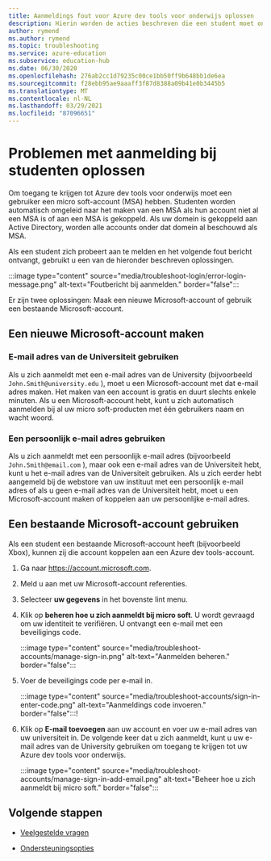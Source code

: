 ```yaml
---
title: Aanmeldings fout voor Azure dev tools voor onderwijs oplossen
description: Hierin worden de acties beschreven die een student moet ondernemen als er een fout bericht wordt weer gegeven wanneer u zich aanmeldt bij Azure dev tools voor onderwijs.
author: rymend
ms.author: rymend
ms.topic: troubleshooting
ms.service: azure-education
ms.subservice: education-hub
ms.date: 06/30/2020
ms.openlocfilehash: 276ab2cc1d79235c00ce1bb50ff9b648bb1de6ea
ms.sourcegitcommit: f28ebb95ae9aaaff3f87d8388a09b41e0b3445b5
ms.translationtype: MT
ms.contentlocale: nl-NL
ms.lasthandoff: 03/29/2021
ms.locfileid: "87096651"
---
```

# <a name="troubleshooting-student-login-issues"></a>Problemen met aanmelding bij studenten oplossen
Om toegang te krijgen tot Azure dev tools voor onderwijs moet een gebruiker een micro soft-account (MSA) hebben. Studenten worden automatisch omgeleid naar het maken van een MSA als hun account niet al een MSA is of aan een MSA is gekoppeld. Als uw domein is gekoppeld aan Active Directory, worden alle accounts onder dat domein al beschouwd als MSA.

Als een student zich probeert aan te melden en het volgende fout bericht ontvangt, gebruikt u een van de hieronder beschreven oplossingen.

:::image type="content" source="media/troubleshoot-login/error-login-message.png" alt-text="Foutbericht bij aanmelden." border="false":::

Er zijn twee oplossingen: Maak een nieuwe Microsoft-account of gebruik een bestaande Microsoft-account.

## <a name="create-a-new-microsoft-account"></a>Een nieuwe Microsoft-account maken
### <a name="use-a-university-email-address"></a>E-mail adres van de Universiteit gebruiken
Als u zich aanmeldt met een e-mail adres van de University (bijvoorbeeld `John.Smith@university.edu` ), moet u een Microsoft-account met dat e-mail adres maken. Het maken van een account is gratis en duurt slechts enkele minuten. Als u een Microsoft-account hebt, kunt u zich automatisch aanmelden bij al uw micro soft-producten met één gebruikers naam en wacht woord.

### <a name="use-a-personal-email-address"></a>Een persoonlijk e-mail adres gebruiken
Als u zich aanmeldt met een persoonlijk e-mail adres (bijvoorbeeld `John.Smith@email.com` ), maar ook een e-mail adres van de Universiteit hebt, kunt u het e-mail adres van de Universiteit gebruiken. Als u zich eerder hebt aangemeld bij de webstore van uw instituut met een persoonlijk e-mail adres of als u geen e-mail adres van de Universiteit hebt, moet u een Microsoft-account maken of koppelen aan uw persoonlijke e-mail adres.

## <a name="use-an-existing-microsoft-account"></a>Een bestaande Microsoft-account gebruiken
Als een student een bestaande Microsoft-account heeft (bijvoorbeeld Xbox), kunnen zij die account koppelen aan een Azure dev tools-account.

1. Ga naar https://account.microsoft.com.
1. Meld u aan met uw Microsoft-account referenties.
1. Selecteer **uw gegevens** in het bovenste lint menu.

1. Klik op **beheren hoe u zich aanmeldt bij micro soft**. U wordt gevraagd om uw identiteit te verifiëren. U ontvangt een e-mail met een beveiligings code.

    :::image type="content" source="media/troubleshoot-accounts/manage-sign-in.png" alt-text="Aanmelden beheren." border="false":::

1. Voer de beveiligings code per e-mail in.

    :::image type="content" source="media/troubleshoot-accounts/sign-in-enter-code.png" alt-text="Aanmeldings code invoeren." border="false":::!

1. Klik op **E-mail toevoegen** aan uw account en voer uw e-mail adres van uw universiteit in.
De volgende keer dat u zich aanmeldt, kunt u uw e-mail adres van de University gebruiken om toegang te krijgen tot uw Azure dev tools voor onderwijs.

    :::image type="content" source="media/troubleshoot-accounts/manage-sign-in-add-email.png" alt-text="Beheer hoe u zich aanmeldt bij micro soft." border="false":::

## <a name="next-steps"></a>Volgende stappen
- [Veelgestelde vragen](program-faq.md)

- [Ondersteuningsopties](program-support.md)
